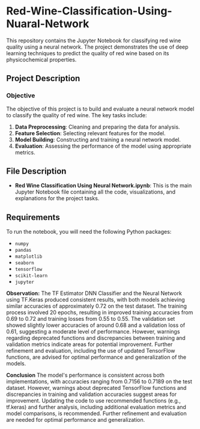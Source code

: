 # Red-Wine-Classification-Using-Nuaral-Network
This repository contains the Jupyter Notebook for classifying red wine quality using a neural network. The project demonstrates the use of deep learning techniques to predict the quality of red wine based on its physicochemical properties.

## Project Description

### Objective

The objective of this project is to build and evaluate a neural network model to classify the quality of red wine. The key tasks include:

1. **Data Preprocessing**: Cleaning and preparing the data for analysis.
2. **Feature Selection**: Selecting relevant features for the model.
3. **Model Building**: Constructing and training a neural network model.
4. **Evaluation**: Assessing the performance of the model using appropriate metrics.

## File Description

- **Red Wine Classification Using Neural Network.ipynb**: This is the main Jupyter Notebook file containing all the code, visualizations, and explanations for the project tasks.

## Requirements

To run the notebook, you will need the following Python packages:
- `numpy`
- `pandas`
- `matplotlib`
- `seaborn`
- `tensorflow`
- `scikit-learn`
- `jupyter`

**Observation:**
The TF Estimator DNN Classifier and the Neural Network using TF.Keras produced consistent results, with both models achieving similar accuracies of approximately 0.72 on the test dataset. The training process involved 20 epochs, resulting in improved training accuracies from 0.69 to 0.72 and training losses from 0.55 to 0.55. The validation set showed slightly lower accuracies of around 0.68 and a validation loss of 0.61, suggesting a moderate level of performance. However, warnings regarding deprecated functions and discrepancies between training and validation metrics indicate areas for potential improvement. Further refinement and evaluation, including the use of updated TensorFlow functions, are advised for optimal performance and generalization of the models.

**Conclusion**
The model's performance is consistent across both implementations, with accuracies ranging from 0.7156 to 0.7189 on the test dataset. However, warnings about deprecated TensorFlow functions and discrepancies in training and validation accuracies suggest areas for improvement. Updating the code to use recommended functions (e.g., tf.keras) and further analysis, including additional evaluation metrics and model comparisons, is recommended. Further refinement and evaluation are needed for optimal performance and generalization.
